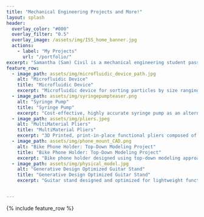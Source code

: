 ```yaml
---
title: "Mechanical Engineering Projects and More!"
layout: splash
header:
  overlay_color: "#000"
  overlay_filter: "0.5"
  overlay_image: /assets/img/ISS_home_banner.jpg
  actions:
    - label: "My Projects"
      url: "/portfolio/"
excerpt: "Samantha (Sam) Civil is a mechanical engineering student passionate about additive manufacturing, the aerospace industry, and funky music!"
feature_row:
  - image_path: assets/img/microfluidic_device_path.jpg
    alt: "Microfluidic Device"
    title: "Microfluidic Device"
    excerpt: "Microfluidic device for sorting particles by size ranging from 125 – 150 μm, and 425 – 500 μm."
  - image_path: assets/img/syringepumpteaser.png
    alt: "Syringe Pump"
    title: "Syringe Pump"
    excerpt: "Cost-effective, highly accurate syringe pump as an alternative to expensive commercial models."
  - image_path: assets/img/pliers.jpeg
    alt: "MultiMaterial Pliers"
    title: "MultiMaterial Pliers"
    excerpt: "3D Printed, print-in-place functional pliers composed of PLA and TPU components."
  - image_path: assets/img/phone_mount_CAD.png
    alt: "Bike Phone Holder: Top-Down Modeling Project"
    title: "Bike Phone Holder: Top-Down Modeling Project"
    excerpt: "Bike phone holder designed using top-down modeling approach, with no additional tools needed for implementation and snap orientations in landscape and portrait mode."
  - image_path: assets/img/physical_model.jpg
    alt: "Generative Design Optimized Guitar Stand"
    title: "Generative Design Optimized Guitar Stand"
    excerpt: "Guitar stand designed and optimized for lightweight functionality using generative design."


---
```


{% include feature_row %}

